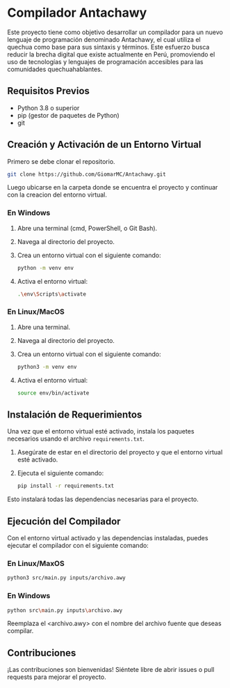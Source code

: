 # Compilador Antachawy

Este proyecto tiene como objetivo desarrollar un compilador para un nuevo lenguaje de programación denominado Antachawy, el cual utiliza el quechua como base para sus sintaxis y términos. Este esfuerzo busca reducir la brecha digital que existe actualmente en Perú, promoviendo el uso de tecnologías y lenguajes de programación accesibles para las comunidades quechuahablantes.

## Requisitos Previos

- Python 3.8 o superior
- pip (gestor de paquetes de Python)
- git

## Creación y Activación de un Entorno Virtual

Primero se debe clonar el repositorio.

```bash
git clone https://github.com/GiomarMC/Antachawy.git
```

Luego ubicarse en la carpeta donde se encuentra el proyecto y continuar con la creacion del entorno virtual.

### En Windows

1. Abre una terminal (cmd, PowerShell, o Git Bash).
2. Navega al directorio del proyecto.
3. Crea un entorno virtual con el siguiente comando:

    ```bash
    python -m venv env
    ```

4. Activa el entorno virtual:

    ```bash
    .\env\Scripts\activate
    ```

### En Linux/MacOS

1. Abre una terminal.
2. Navega al directorio del proyecto.
3. Crea un entorno virtual con el siguiente comando:

    ```bash
    python3 -m venv env
    ```

4. Activa el entorno virtual:

    ```bash
    source env/bin/activate
    ```

## Instalación de Requerimientos

Una vez que el entorno virtual esté activado, instala los paquetes necesarios usando el archivo `requirements.txt`.

1. Asegúrate de estar en el directorio del proyecto y que el entorno virtual esté activado.
2. Ejecuta el siguiente comando:

    ```bash
    pip install -r requirements.txt
    ```

Esto instalará todas las dependencias necesarias para el proyecto.

## Ejecución del Compilador

Con el entorno virtual activado y las dependencias instaladas, puedes ejecutar el compilador con el siguiente comando:

### En Linux/MaxOS

```bash
python3 src/main.py inputs/archivo.awy
```
### En Windows

```bash
python src\main.py inputs\archivo.awy
```

Reemplaza el <archivo.awy> con el nombre del archivo fuente que deseas compilar.

## Contribuciones

¡Las contribuciones son bienvenidas! Siéntete libre de abrir issues o pull requests para mejorar el proyecto.